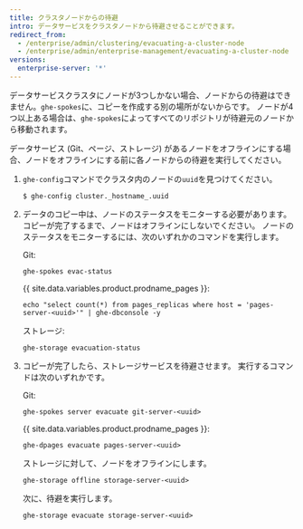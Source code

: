 ```yaml
---
title: クラスタノードからの待避
intro: データサービスをクラスタノードから待避させることができます。
redirect_from:
  - /enterprise/admin/clustering/evacuating-a-cluster-node
  - /enterprise/admin/enterprise-management/evacuating-a-cluster-node
versions:
  enterprise-server: '*'
---
```


データサービスクラスタにノードが3つしかない場合、ノードからの待避はできません。`ghe-spokes`に、コピーを作成する別の場所がないからです。 ノードが4つ以上ある場合は、`ghe-spokes`によってすべてのリポジトリが待避元のノードから移動されます。

データサービス (Git、ページ、ストレージ) があるノードをオフラインにする場合、ノードをオフラインにする前に各ノードからの待避を実行してください。

1. `ghe-config`コマンドでクラスタ内のノードの`uuid`を見つけてください。

    ```
    $ ghe-config cluster._hostname_.uuid
    ```

2. データのコピー中は、ノードのステータスをモニターする必要があります。 コピーが完了するまで、ノードはオフラインにしないでください。 ノードのステータスをモニターするには、次のいずれかのコマンドを実行します。

    Git:
    ```
    ghe-spokes evac-status
    ```
    {{ site.data.variables.product.prodname_pages }}:
    ```
    echo "select count(*) from pages_replicas where host = 'pages-server-<uuid>'" | ghe-dbconsole -y
    ```
    ストレージ:
    ```
    ghe-storage evacuation-status
    ```

3. コピーが完了したら、ストレージサービスを待避させます。 実行するコマンドは次のいずれかです。

    Git:
    ```
    ghe-spokes server evacuate git-server-<uuid>
    ```
    {{ site.data.variables.product.prodname_pages }}:
    ```
    ghe-dpages evacuate pages-server-<uuid>
    ```
    ストレージに対して、ノードをオフラインにします。
    ```
    ghe-storage offline storage-server-<uuid>
    ```
      次に、待避を実行します。
    ```
    ghe-storage evacuate storage-server-<uuid>
    ```
